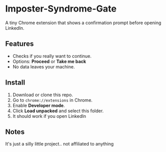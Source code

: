 # Imposter-Syndrome-Gate

A tiny Chrome extension that shows a confirmation prompt before opening LinkedIn.

## Features
-  Checks if you really want to continue.
- Options: **Proceed** or **Take me back**
- No data leaves your machine.

## Install
1. Download or clone this repo.
2. Go to `chrome://extensions` in Chrome.
3. Enable **Developer mode**.
4. Click **Load unpacked** and select this folder.
5. It should work if you open LinkedIn

## Notes
It's just a silly little project.. not affiliated to anything
